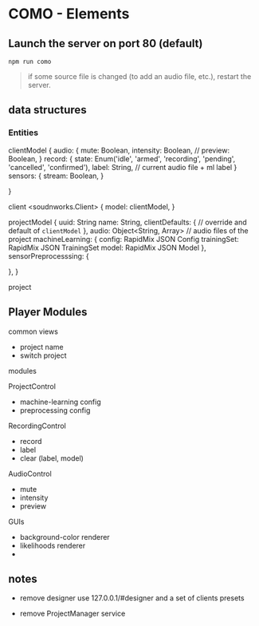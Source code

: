 # COMO - Elements

## Launch the server on port 80 (default)

`npm run como`

> if some source file is changed (to add an audio file, etc.), restart the server.

## data structures

### Entities

clientModel {
  audio: {
    mute: Boolean,
    intensity: Boolean,
    // preview: Boolean,
  }
  record: {
    state: Enum('idle', 'armed', 'recording', 'pending', 'cancelled', 'confirmed'),
    label: String, // current audio file + ml label
  }
  sensors: {
    stream: Boolean,
  }
  <!-- ui: {
    // to be defined
  } -->
}

client <soudnworks.Client> {
  model: clientModel,
}

projectModel {
  uuid: String
  name: String,
  clientDefaults: {
    // override and default of `clientModel`
  },
  audio: Object<String, Array>  // audio files of the project
  machineLearning: {
    config: RapidMix JSON Config
    trainingSet: RapidMix JSON TrainingSet
    model: RapidMix JSON Model
  },
  sensorPreprocesssing: {
    <!-- tbd -->

  },
}

project

## Player Modules

common views
  - project name
  - switch project

modules

ProjectControl
  - machine-learning config
  - preprocessing config
 
RecordingControl
  - record
  - label
  - clear (label, model)

AudioControl
  - mute
  - intensity
  - preview

GUIs
  - background-color renderer
  - likelihoods renderer
  - 

## notes

- remove designer
  use 127.0.0.1/#designer and a set of clients presets

- remove ProjectManager service
